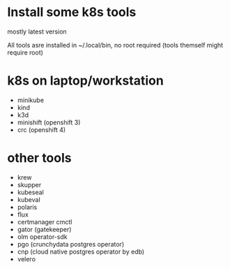 # Install some k8s tools

mostly latest version

All tools asre installed in ~/.local/bin, no root required (tools themself might require root)

# k8s on laptop/workstation
  * minikube
  * kind
  * k3d
  * minishift (openshift 3)
  * crc (openshift 4)

# other tools
  * krew
  * skupper
  * kubeseal
  * kubeval
  * polaris
  * flux
  * certmanager cmctl
  * gator (gatekeeper)
  * olm operator-sdk
  * pgo (crunchydata postgres operator)
  * cnp (cloud native postgres operator by edb)
  * velero
